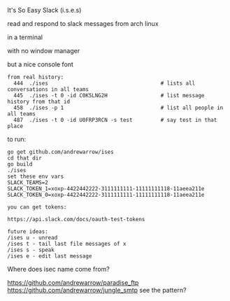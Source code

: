 It's So Easy Slack (i.s.e.s)

read and respond to slack messages from arch linux

in a terminal

with no window manager

but a nice console font

```
from real history:
  444  ./ises                                    # lists all conversations in all teams
  445  ./ises -t 0 -id C0K5LNG2H                 # list message history from that id
  458  ./ises -p 1                               # list all people in all teams
  487  ./ises -t 0 -id U0FRP3RCN -s test         # say test in that place
```

to run:

```
go get github.com/andrewarrow/ises
cd that dir
go build
./ises
set these env vars
SLACK_TEAMS=2
SLACK_TOKEN_1=xoxp-4422442222-3111111111-11111111118-11aeea211e
SLACK_TOKEN_0=xoxp-4422442222-3111111111-11111111118-11aeea211e

you can get tokens:

https://api.slack.com/docs/oauth-test-tokens
```


```
future ideas:
/ises u - unread
/ises t - tail last file messages of x
/ises s - speak
/ises e - edit last message
```

Where does isec name come from?

https://github.com/andrewarrow/paradise_ftp
https://github.com/andrewarrow/jungle_smtp
see the pattern?

